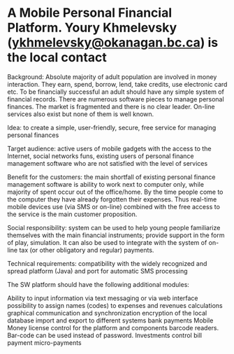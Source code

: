 # A Mobile Personal Financial Platform. Youry Khmelevsky (ykhmelevsky@okanagan.bc.ca) is the local contact
Background: Absolute majority of adult population are involved in money interaction. They earn, spend, borrow, lend, take credits, use electronic card etc. To be financially successful an adult should have any simple system of financial records. There are numerous software pieces to manage personal finances. The market is fragmented and there is no clear leader. On-line services also exist but none of them is well known.

Idea: to create a simple, user-friendly, secure, free service for managing personal finances

Target audience: active users of mobile gadgets with the access to the Internet, social networks funs, existing users of personal finance management software who are not satisfied with the level of services

Benefit for the customers: the main shortfall of existing personal finance management software is ability to work next to computer only, while majority of spent occur out of the office/home. By the time people come to the computer they have already forgotten their expenses. Thus real-time mobile devices use (via SMS or on-line) combined with the free access to the service is the main customer proposition.

Social responsibility: system can be used to help young people familiarize themselves with the main financial instruments; provide support in the form of play, simulation. It can also be used to integrate with the system of on-line tax (or other obligatory and regular) payments.

Technical requirements: compatibility with the widely recognized and spread platform (Java) and port for automatic SMS processing

The SW platform should have the following additional modules:

Ability to input information via text messaging or via web interface
possibility to assign names (codes) to expenses and revenues
calculations
graphical
communication and synchronization
encryption of the local database
import and export to different systems
bank payments
Mobile Money
license control for the platform and components
barcode readers. Bar-code can be used instead of password.
Investments control
bill payment
micro-payments

